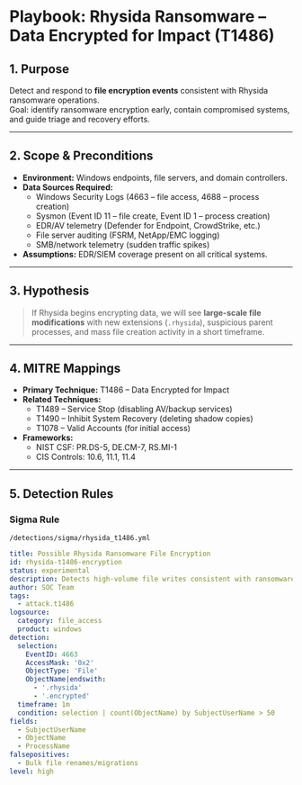 # Playbook: Rhysida Ransomware – Data Encrypted for Impact (T1486)

## 1. Purpose
Detect and respond to **file encryption events** consistent with Rhysida ransomware operations.  
Goal: identify ransomware encryption early, contain compromised systems, and guide triage and recovery efforts.

---

## 2. Scope & Preconditions
- **Environment:** Windows endpoints, file servers, and domain controllers.  
- **Data Sources Required:**
  - Windows Security Logs (4663 – file access, 4688 – process creation)
  - Sysmon (Event ID 11 – file create, Event ID 1 – process creation)
  - EDR/AV telemetry (Defender for Endpoint, CrowdStrike, etc.)
  - File server auditing (FSRM, NetApp/EMC logging)
  - SMB/network telemetry (sudden traffic spikes)  
- **Assumptions:** EDR/SIEM coverage present on all critical systems.

---

## 3. Hypothesis
> If Rhysida begins encrypting data, we will see **large-scale file modifications** with new extensions (`.rhysida`), suspicious parent processes, and mass file creation activity in a short timeframe.

---

## 4. MITRE Mappings
- **Primary Technique:** T1486 – Data Encrypted for Impact  
- **Related Techniques:**  
  - T1489 – Service Stop (disabling AV/backup services)  
  - T1490 – Inhibit System Recovery (deleting shadow copies)  
  - T1078 – Valid Accounts (for initial access)  
- **Frameworks:**  
  - NIST CSF: PR.DS-5, DE.CM-7, RS.MI-1  
  - CIS Controls: 10.6, 11.1, 11.4  

---

## 5. Detection Rules

### Sigma Rule
`/detections/sigma/rhysida_t1486.yml`
```yaml
title: Possible Rhysida Ransomware File Encryption
id: rhysida-t1486-encryption
status: experimental
description: Detects high-volume file writes consistent with ransomware encryption.
author: SOC Team
tags:
  - attack.t1486
logsource:
  category: file_access
  product: windows
detection:
  selection:
    EventID: 4663
    AccessMask: '0x2'
    ObjectType: 'File'
    ObjectName|endswith:
      - '.rhysida'
      - '.encrypted'
  timeframe: 1m
  condition: selection | count(ObjectName) by SubjectUserName > 50
fields:
  - SubjectUserName
  - ObjectName
  - ProcessName
falsepositives:
  - Bulk file renames/migrations
level: high
